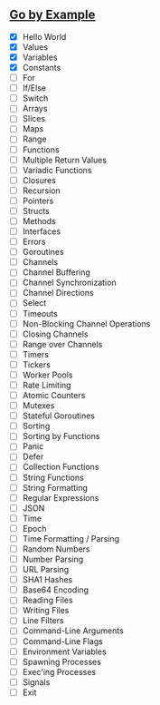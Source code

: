 
## [Go by Example](https://gobyexample.com/)

 - [x] Hello World
 - [x] Values
 - [x] Variables
 - [x] Constants
 - [ ] For
 - [ ] If/Else
 - [ ] Switch
 - [ ] Arrays
 - [ ] Slices
 - [ ] Maps
 - [ ] Range
 - [ ] Functions
 - [ ] Multiple Return Values
 - [ ] Variadic Functions
 - [ ] Closures
 - [ ] Recursion
 - [ ] Pointers
 - [ ] Structs
 - [ ] Methods
 - [ ] Interfaces
 - [ ] Errors
 - [ ] Goroutines
 - [ ] Channels
 - [ ] Channel Buffering
 - [ ] Channel Synchronization
 - [ ] Channel Directions
 - [ ] Select
 - [ ] Timeouts
 - [ ] Non-Blocking Channel Operations
 - [ ] Closing Channels
 - [ ] Range over Channels
 - [ ] Timers
 - [ ] Tickers
 - [ ] Worker Pools
 - [ ] Rate Limiting
 - [ ] Atomic Counters
 - [ ] Mutexes
 - [ ] Stateful Goroutines
 - [ ] Sorting
 - [ ] Sorting by Functions
 - [ ] Panic
 - [ ] Defer
 - [ ] Collection Functions
 - [ ] String Functions
 - [ ] String Formatting
 - [ ] Regular Expressions
 - [ ] JSON
 - [ ] Time
 - [ ] Epoch
 - [ ] Time Formatting / Parsing
 - [ ] Random Numbers
 - [ ] Number Parsing
 - [ ] URL Parsing
 - [ ] SHA1 Hashes
 - [ ] Base64 Encoding
 - [ ] Reading Files
 - [ ] Writing Files
 - [ ] Line Filters
 - [ ] Command-Line Arguments
 - [ ] Command-Line Flags
 - [ ] Environment Variables
 - [ ] Spawning Processes
 - [ ] Exec'ing Processes
 - [ ] Signals
 - [ ] Exit
